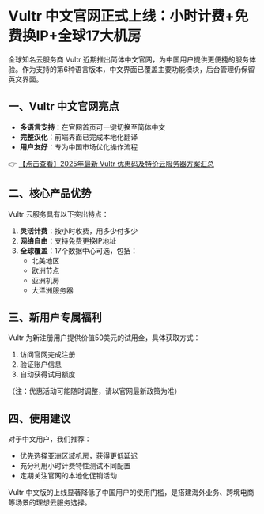 # Vultr 中文官网正式上线：小时计费+免费换IP+全球17大机房

全球知名云服务商 Vultr 近期推出简体中文官网，为中国用户提供更便捷的服务体验。作为支持的第6种语言版本，中文界面已覆盖主要功能模块，后台管理仍保留英文界面。

## 一、Vultr 中文官网亮点

- **多语言支持**：在官网首页可一键切换至简体中文
- **完整汉化**：前端界面已完成本地化翻译
- **用户友好**：专为中国市场优化操作流程

👉 [【点击查看】2025年最新 Vultr 优惠码及特价云服务器方案汇总](https://bit.ly/VuLtr)

## 二、核心产品优势

Vultr 云服务具有以下突出特点：

1. **灵活计费**：按小时收费，用多少付多少
2. **网络自由**：支持免费更换IP地址
3. **全球覆盖**：17个数据中心可选，包括：
   - 北美地区
   - 欧洲节点
   - 亚洲机房
   - 大洋洲服务器

## 三、新用户专属福利

Vultr 为新注册用户提供价值50美元的试用金，具体获取方式：

1. 访问官网完成注册
2. 验证账户信息
3. 自动获得试用额度

（注：优惠活动可能随时调整，请以官网最新政策为准）

## 四、使用建议

对于中文用户，我们推荐：

- 优先选择亚洲区域机房，获得更低延迟
- 充分利用小时计费特性测试不同配置
- 定期关注官网的本地化促销活动

Vultr 中文版的上线显著降低了中国用户的使用门槛，是搭建海外业务、跨境电商等场景的理想云服务选择。